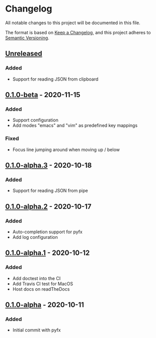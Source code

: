 # Changelog

All notable changes to this project will be documented in this file.

The format is based on [Keep a Changelog](https://keepachangelog.com/en/1.0.0/),
and this project adheres to [Semantic Versioning](https://semver.org/spec/v2.0.0.html).

## [Unreleased]

### Added
- Support for reading JSON from clipboard

## [0.1.0-beta] - 2020-11-15

### Added

- Support configuration
- Add modes "emacs" and "vim" as predefined key mappings

### Fixed

- Focus line jumping around when moving up / below

## [0.1.0-alpha.3] - 2020-10-18

### Added

- Support for reading JSON from pipe

## [0.1.0-alpha.2] - 2020-10-17

### Added

- Auto-completion support for pyfx
- Add log configuration

## [0.1.0-alpha.1] - 2020-10-12

### Added

- Add doctest into the CI
- Add Travis CI test for MacOS
- Host docs on readTheDocs

## [0.1.0-alpha] - 2020-10-11

### Added

- Initial commit with pyfx

[unreleased]: https://github.com/cielong/pyfx/compare/v0.1.0-beta...HEAD
[0.1.0-beta]: https://github.com/cielong/pyfx/compare/v0.1.0-alpha.3...v0.1.0-beta
[0.1.0-alpha.3]: https://github.com/cielong/pyfx/compare/v0.1.0-alpha.2...v0.1.0-alpha.3
[0.1.0-alpha.2]: https://github.com/cielong/pyfx/compare/v0.1.0-alpha.1...v0.1.0-alpha.2
[0.1.0-alpha.1]: https://github.com/cielong/pyfx/compare/v0.1.0-alpha...v0.1.0-alpha.1
[0.1.0-alpha]: https://github.com/cielong/pyfx/v0.1.0-alpha
